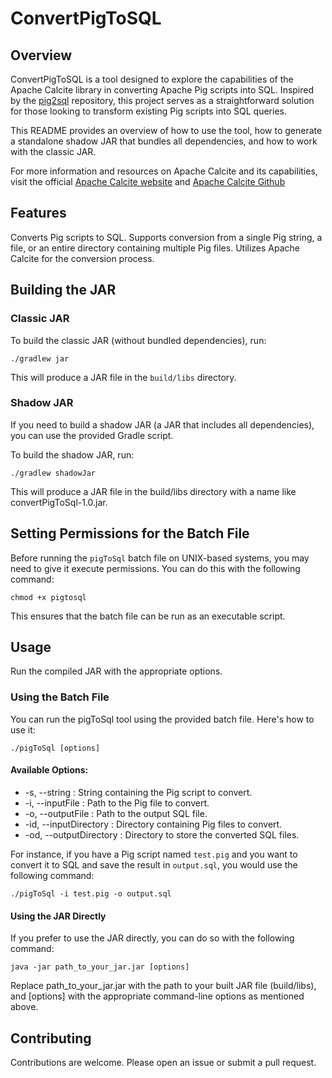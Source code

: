 # ConvertPigToSQL

## Overview

ConvertPigToSQL is a tool designed to explore the capabilities of the Apache Calcite library in converting Apache Pig scripts into SQL.
Inspired by the [pig2sql](https://github.com/dstreev/pig2sql) repository, this project serves as a straightforward solution for those looking to transform existing Pig scripts into SQL queries.

This README provides an overview of how to use the tool, how to generate a standalone shadow JAR that bundles all dependencies, and how to work with the classic JAR.

For more information and resources on Apache Calcite and its capabilities, visit the official [Apache Calcite website](https://calcite.apache.org/) and [Apache Calcite Github](https://github.com/apache/calcite)

## Features

Converts Pig scripts to SQL.
Supports conversion from a single Pig string, a file, or an entire directory containing multiple Pig files.
Utilizes Apache Calcite for the conversion process.

## Building the JAR

### Classic JAR

To build the classic JAR (without bundled dependencies), run:

```
./gradlew jar
```

This will produce a JAR file in the `build/libs` directory.


### Shadow JAR

If you need to build a shadow JAR (a JAR that includes all dependencies), you can use the provided Gradle script.

To build the shadow JAR, run:

```
./gradlew shadowJar
```

This will produce a JAR file in the build/libs directory with a name like convertPigToSql-1.0.jar.

## Setting Permissions for the Batch File

Before running the `pigToSql` batch file on UNIX-based systems, you may need to give it execute permissions. You can do this with the following command:

```
chmod +x pigtosql
```

This ensures that the batch file can be run as an executable script.


## Usage

Run the compiled JAR with the appropriate options.

### Using the Batch File

You can run the pigToSql tool using the provided batch file. Here's how to use it:
```
./pigToSql [options]
```

#### Available Options:

* -s, --string <pigString>: String containing the Pig script to convert.
* -i, --inputFile <inputFilePath>: Path to the Pig file to convert.
* -o, --outputFile <outputFilePath>: Path to the output SQL file.
* -id, --inputDirectory <inputDirectoryPath>: Directory containing Pig files to convert.
* -od, --outputDirectory <outputDirectoryPath>: Directory to store the converted SQL files.

For instance, if you have a Pig script named `test.pig` and you want to convert it to SQL and save the result in `output.sql`, you would use the following command:

```
./pigToSql -i test.pig -o output.sql

```

#### Using the JAR Directly

If you prefer to use the JAR directly, you can do so with the following command:

```
java -jar path_to_your_jar.jar [options]
```

Replace path_to_your_jar.jar with the path to your built JAR file (build/libs), and [options] with the appropriate command-line options as mentioned above.

## Contributing

Contributions are welcome. Please open an issue or submit a pull request.



